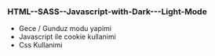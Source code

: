 


### HTML--SASS--Javascript-with-Dark---Light-Mode

- Gece / Gunduz modu yapimi
- Javascript ile cookie kullanimi
- Css Kullanimi
